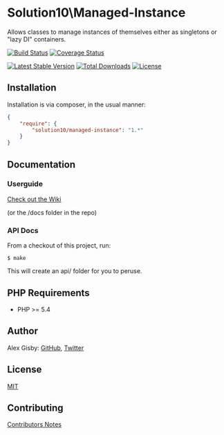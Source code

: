 # Solution10\Managed-Instance

Allows classes to manage instances of themselves either as singletons or "lazy DI" containers.

[![Build Status](https://travis-ci.org/Solution10/managed-instance.svg?branch=master)](https://travis-ci.org/Solution10/managed-instance)
[![Coverage Status](https://coveralls.io/repos/Solution10/managed-instance/badge.png)](https://coveralls.io/r/Solution10/managed-instance)

[![Latest Stable Version](https://poser.pugx.org/solution10/managed-instance/v/stable.svg)](https://packagist.org/packages/solution10/managed-instance)
[![Total Downloads](https://poser.pugx.org/solution10/managed-instance/downloads.svg)](https://packagist.org/packages/solution10/managed-instance)
[![License](https://poser.pugx.org/solution10/managed-instance/license.svg)](https://packagist.org/packages/solution10/managed-instance)


## Installation

Installation is via composer, in the usual manner:

```json
{
    "require": {
        "solution10/managed-instance": "1.*"
    }
}
```

## Documentation

### Userguide

[Check out the Wiki](https://github.com/solution10/managed-instance/wiki)

(or the /docs folder in the repo)

### API Docs

From a checkout of this project, run:

    $ make

This will create an api/ folder for you to peruse.

## PHP Requirements

- PHP >= 5.4

## Author

Alex Gisby: [GitHub](http://github.com/alexgisby), [Twitter](http://twitter.com/alexgisby)

## License

[MIT](http://github.com/solution10/managed-instance/tree/master/LICENSE.md)

## Contributing

[Contributors Notes](http://github.com/solution10/managed-instance/tree/master/CONTRIBUTING.md)

